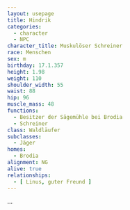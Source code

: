 ```yaml
---
layout: usepage
title: Hindrik
categories:
  - character
  - NPC
character_title: Muskulöser Schreiner
race: Menschen
sex: m
birthday: 17.1.357
height: 1.98
weight: 110
shoulder_width: 55
waist: 88
hip: 96
muscle_mass: 48
functions:
  - Besitzer der Sägemühle bei Brodia
  - Schreiner
class: Waldläufer
subclasses:
  - Jäger
homes:
  - Brodia
alignment: NG
alive: true
relationships:
  - [ Linus, guter Freund ]
---
```


...